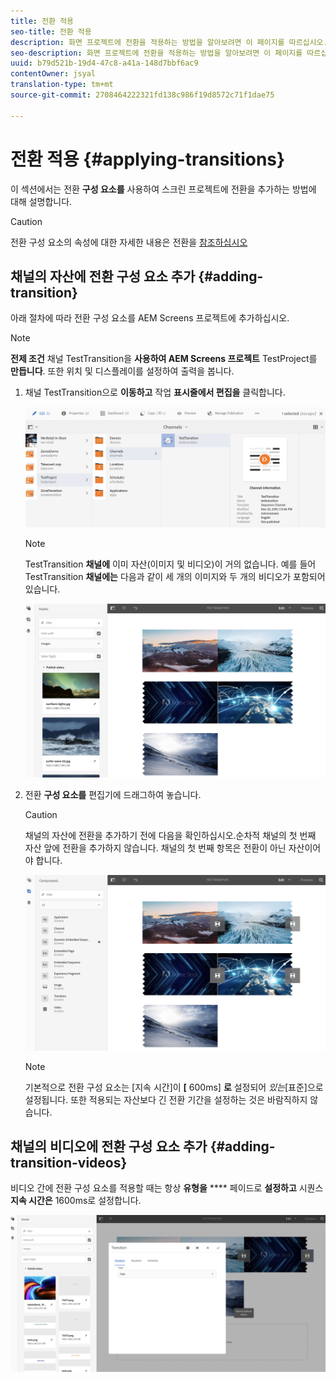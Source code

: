 ```yaml
---
title: 전환 적용
seo-title: 전환 적용
description: 화면 프로젝트에 전환을 적용하는 방법을 알아보려면 이 페이지를 따르십시오.
seo-description: 화면 프로젝트에 전환을 적용하는 방법을 알아보려면 이 페이지를 따르십시오.
uuid: b79d521b-19d4-47c8-a41a-148d7bbf6ac9
contentOwner: jsyal
translation-type: tm+mt
source-git-commit: 2708464222321fd138c986f19d8572c71f1dae75

---
```



# 전환 적용 {#applying-transitions}

이 섹션에서는 전환 **구성 요소를** 사용하여 스크린 프로젝트에 전환을 추가하는 방법에 대해 설명합니다.


>[!CAUTION]
>
>전환 구성 요소의 속성에 대한 자세한 내용은 전환을 [참조하십시오](adding-components-to-a-channel.md#transition)

## 채널의 자산에 전환 구성 요소 추가 {#adding-transition}

아래 절차에 따라 전환 구성 요소를 AEM Screens 프로젝트에 추가하십시오.

>[!NOTE]
>
>**전제 조건**
> 채널 TestTransition을 **사용하여 AEM Screens 프로젝트** TestProject를 **만듭니다**. 또한 위치 및 디스플레이를 설정하여 출력을 봅니다.

1. 채널 TestTransition으로 **이동하고** 작업 **표시줄에서 편집을** 클릭합니다.

   ![image1](assets/transitions1.png)

   >[!NOTE]
   >
   >TestTransition **채널에** 이미 자산(이미지 및 비디오)이 거의 없습니다. 예를 들어 TestTransition **채널에는** 다음과 같이 세 개의 이미지와 두 개의 비디오가 포함되어 있습니다.

   ![image2](assets/transitions2.png)


1. 전환 **구성 요소를** 편집기에 드래그하여 놓습니다.
   >[!CAUTION]
   >
   >채널의 자산에 전환을 추가하기 전에 다음을 확인하십시오.순차적 채널의 첫 번째 자산 앞에 전환을 추가하지 않습니다. 채널의 첫 번째 항목은 전환이 아닌 자산이어야 합니다.

   ![image3](assets/transitions3.png)

   > [!NOTE]
   >
   >기본적으로 전환 구성 요소는 [지속 시간]이 **[** 600ms] **로** 설정되어 *있는*[표준]으로설정됩니다.  또한 적용되는 자산보다 긴 전환 기간을 설정하는 것은 바람직하지 않습니다.


## 채널의 비디오에 전환 구성 요소 추가 {#adding-transition-videos}

비디오 간에 전환 구성 요소를 적용할 때는 항상 **유형을** **** 페이드로 **설정하고** 시퀀스 **지속 시간은** 1600ms로 설정합니다.

![image3](assets/transitions4.png)